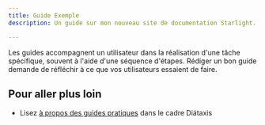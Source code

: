 ```yaml
---
title: Guide Exemple
description: Un guide sur mon nouveau site de documentation Starlight.

---
```


Les guides accompagnent un utilisateur dans la réalisation d'une tâche spécifique, souvent à l'aide d'une séquence d'étapes.
Rédiger un bon guide demande de réfléchir à ce que vos utilisateurs essaient de faire.

## Pour aller plus loin

* Lisez [à propos des guides pratiques](https://diataxis.fr/how-to-guides/) dans le cadre Diátaxis
